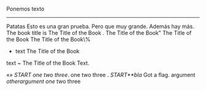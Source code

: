 Ponemos texto

----------------------------------------

Patatas Esto es una gran prueba. Pero que muy grande.
Además hay más. The book title is The Title of the Book
. The Title of the Book" The Title of the Book The Title
of the Book\\%

- text The Title of the Book

<!-- -->

text
  ~ The Title of the Book Text.

«» *START one two three*. one two three . *START**bla*
Got a flag. argument *otherargument* *one* two three

